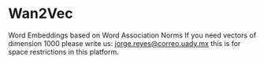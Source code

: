 # Wan2Vec
Word Embeddings based on Word Association Norms
If you need vectors of dimension 1000 please write us: jorge.reyes@correo.uady.mx this is for space restrictions in this platform. 
